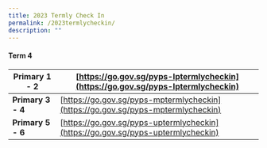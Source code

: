 ```yaml
---
title: 2023 Termly Check In
permalink: /2023termlycheckin/
description: ""
---
```

#### Term 4



| Primary 1 - 2| [https://go.gov.sg/pyps-lptermlycheckin](https://go.gov.sg/pyps-lptermlycheckin)<br>| 
| -------- | -------- | 
|**Primary 3 - 4**|[https://go.gov.sg/pyps-mptermlycheckin](https://go.gov.sg/pyps-mptermlycheckin)<br>| 
|**Primary 5 - 6**|[https://go.gov.sg/pyps-uptermlycheckin](https://go.gov.sg/pyps-uptermlycheckin)<br>